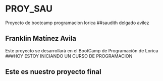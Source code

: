 # PROY_SAU
Proyecto de bootcamp programacion lorica
##saudith delgado avilez
## Franklin Matínez Avila
Este proyecto se desarrollarà en el BootCamp de Programaciòn de Lorica
###HOY ESTOY INICIANDO UN CURSO DE PROGRAMACION
## Este es nuestro proyecto final 
